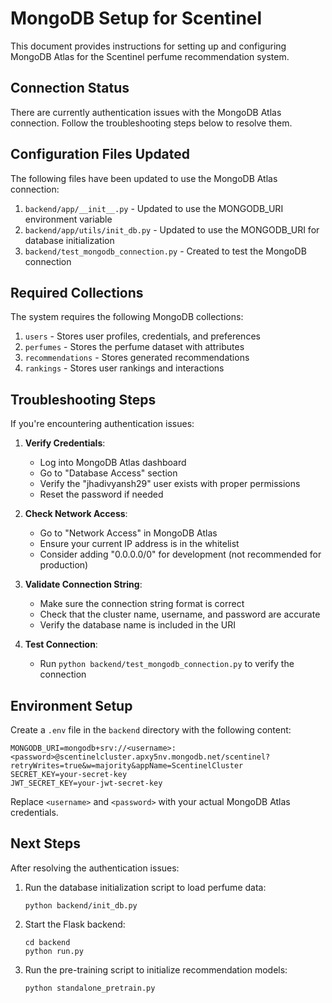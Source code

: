 # MongoDB Setup for Scentinel

This document provides instructions for setting up and configuring MongoDB Atlas for the Scentinel perfume recommendation system.

## Connection Status

There are currently authentication issues with the MongoDB Atlas connection. Follow the troubleshooting steps below to resolve them.

## Configuration Files Updated

The following files have been updated to use the MongoDB Atlas connection:

1. `backend/app/__init__.py` - Updated to use the MONGODB_URI environment variable
2. `backend/app/utils/init_db.py` - Updated to use the MONGODB_URI for database initialization
3. `backend/test_mongodb_connection.py` - Created to test the MongoDB connection

## Required Collections

The system requires the following MongoDB collections:

1. `users` - Stores user profiles, credentials, and preferences
2. `perfumes` - Stores the perfume dataset with attributes
3. `recommendations` - Stores generated recommendations
4. `rankings` - Stores user rankings and interactions

## Troubleshooting Steps

If you're encountering authentication issues:

1. **Verify Credentials**:
   - Log into MongoDB Atlas dashboard
   - Go to "Database Access" section
   - Verify the "jhadivyansh29" user exists with proper permissions
   - Reset the password if needed

2. **Check Network Access**:
   - Go to "Network Access" in MongoDB Atlas
   - Ensure your current IP address is in the whitelist
   - Consider adding "0.0.0.0/0" for development (not recommended for production)

3. **Validate Connection String**:
   - Make sure the connection string format is correct
   - Check that the cluster name, username, and password are accurate
   - Verify the database name is included in the URI

4. **Test Connection**:
   - Run `python backend/test_mongodb_connection.py` to verify the connection

## Environment Setup

Create a `.env` file in the `backend` directory with the following content:

```
MONGODB_URI=mongodb+srv://<username>:<password>@scentinelcluster.apxy5nv.mongodb.net/scentinel?retryWrites=true&w=majority&appName=ScentinelCluster
SECRET_KEY=your-secret-key
JWT_SECRET_KEY=your-jwt-secret-key
```

Replace `<username>` and `<password>` with your actual MongoDB Atlas credentials.

## Next Steps

After resolving the authentication issues:

1. Run the database initialization script to load perfume data:
   ```
   python backend/init_db.py
   ```

2. Start the Flask backend:
   ```
   cd backend
   python run.py
   ```

3. Run the pre-training script to initialize recommendation models:
   ```
   python standalone_pretrain.py
   ``` 